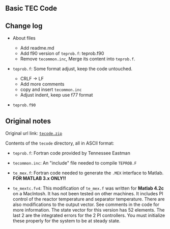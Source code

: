 Basic TEC Code
--------------

## Change log

+ About files
    + Add readme.md
    + Add f90 version of `teprob.f`: teprob.f90
    + Remove `tecommon.inc`, Merge its content into `teprob.f`.

+ `teprob.f`: Some format adjust, keep the code untouched.
    + CRLF -> LF
    + Add more comments
    + copy and insert `tecommon.inc`
    + Adjust indent, keep use f77 format

+ `teprob.f90`


## Original notes

Original url link: [`tecode.zip`](http://depts.washington.edu/control/LARRY/TE/tecode.zip)

Contents of the `tecode` directory, all in ASCII format:

- `teprob.f`: Fortran code provided by Tennessee Eastman

- `tecommon.inc`: An "include" file needed to compile `TEPROB.F`

- `te_mex.f`: Fortran code needed to generate the `.MEX` interface to Matlab. **FOR MATLAB 3.x ONLY!!**

- `te_mextc.fv4`: This modification of `te_mex.f` was written for **Matlab 4.2c** on a MacIntosh.
    It has not been tested on other machines.
    It includes PI control of the reactor temperature and separator temperature.
    There are also modifications to the output vector.
    See comments in the code for more information.
    The state vector for this version has 52 elements.
    The last 2 are the integrated errors for the 2 PI controllers.
    You must initialize these properly for the system to be at steady state.

